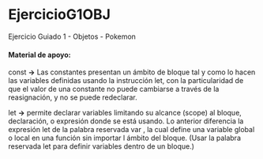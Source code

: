 # EjercicioG1OBJ
Ejercicio Guiado 1 - Objetos - Pokemon


#### Material de apoyo:
const **->** Las constantes presentan un ámbito de bloque tal y como lo hacen las variables definidas usando la instrucción let, 
con la particularidad de que el valor de una constante no puede cambiarse a través de la reasignación, y no se puede redeclarar.

let **->** permite declarar variables limitando su alcance (scope) al bloque, declaración, o expresión donde se está usando. Lo anterior 
diferencia  la expresión let de la palabra reservada var , la cual define una variable global o local en una función sin importar 
l ámbito del bloque. (Usar la palabra reservada let para definir variables dentro de un bloque.)





